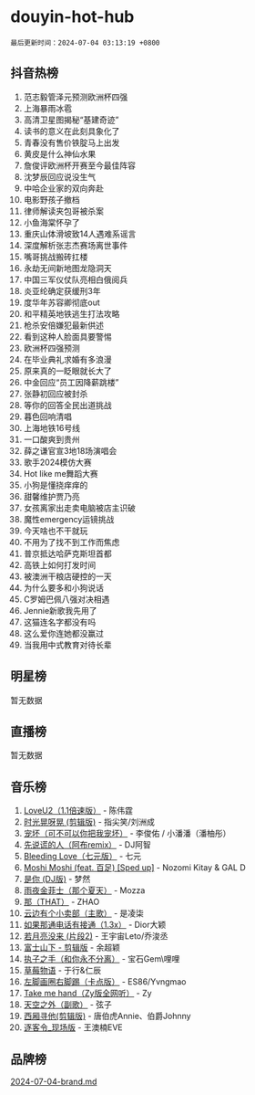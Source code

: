 # douyin-hot-hub

`最后更新时间：2024-07-04 03:13:19 +0800`

## 抖音热榜

1. 范志毅管泽元预测欧洲杯四强
1. 上海暴雨冰雹
1. 高清卫星图揭秘“基建奇迹”
1. 读书的意义在此刻具象化了
1. 青春没有售价铁腚马上出发
1. 黄皮是什么神仙水果
1. 詹俊评欧洲杯开赛至今最佳阵容
1. 沈梦辰回应说没生气
1. 中哈企业家的双向奔赴
1. 电影野孩子撤档
1. 律师解读夹包哥被杀案
1. 小鱼海棠怀孕了
1. 重庆山体滑坡致14人遇难系谣言
1. 深度解析张志杰赛场离世事件
1. 嘴哥挑战搬砖扛楼
1. 永劫无间新地图龙隐洞天
1. 中国三军仪仗队亮相白俄阅兵
1. 炎亚纶确定获缓刑3年
1. 度华年苏容卿彻底out
1. 和平精英地铁逃生打法攻略
1. 枪杀安倍嫌犯最新供述
1. 看到这种人脸面具要警惕
1. 欧洲杯四强预测
1. 在毕业典礼求婚有多浪漫
1. 原来真的一眨眼就长大了
1. 中金回应“员工因降薪跳楼”
1. 张静初回应被封杀
1. 等你的回答全民出道挑战
1. 暮色回响清唱
1. 上海地铁16号线
1. 一口酸爽到贵州
1. 薛之谦官宣3地18场演唱会
1. 歌手2024模仿大赛
1. Hot like me舞蹈大赛
1. 小狗是懂挠痒痒的
1. 甜馨维护贾乃亮
1. 女孩离家出走卖电脑被店主识破
1. 魔性emergency运镜挑战
1. 今天啥也不干就玩
1. 不用为了找不到工作而焦虑
1. 普京抵达哈萨克斯坦首都
1. 高铁上如何打发时间
1. 被澳洲干粮店硬控的一天
1. 为什么要多和小狗说话
1. C罗姆巴佩八强对决相遇
1. Jennie新歌我先用了
1. 这猫连名字都没有吗
1. 这么爱你连她都没赢过
1. 当我用中式教育对待长辈

## 明星榜

暂无数据

## 直播榜

暂无数据

## 音乐榜

1. [LoveU2（1.1倍速版）](https://sf5-hl-cdn-tos.douyinstatic.com/obj/tos-cn-ve-2774/oQMeDffLaEmgMwgCOEMAFCI6INzoFPgWdD0rsa) - 陈伟霆
1. [时光晃呀晃 (剪辑版)](https://sf5-hl-cdn-tos.douyinstatic.com/obj/tos-cn-ve-2774/o8ACeQem3gwI1x3GIYGAfKG0LJebKFRJDwRwyW) - 指尖笑/刘洲成
1. [宠坏（可不可以你把我宠坏）](https://sf5-hl-cdn-tos.douyinstatic.com/obj/tos-cn-ve-2774/ocWI8ft2gd0rAfXKzvKGeMQM6fVLTLfA8UJzwl) - 李俊佑 / 小潘潘（潘柚彤）
1. [先说谎的人（阿布remix）](https://sf3-cdn-tos.douyinstatic.com/obj/tos-cn-ve-2774/owQtOFmAzBgxBKDOYfeCTQTgE9cDORrOQqmCZy) - DJ阿智
1. [Bleeding Love（七元版）](https://sf5-hl-cdn-tos.douyinstatic.com/obj/tos-cn-ve-2774/oEgC9eZFHQ1MfSRnrfkzFp8AayDWqAQMABBgUs) - 七元
1. [Moshi Moshi (feat. 百足) [Sped up]](https://sf3-cdn-tos.douyinstatic.com/obj/tos-cn-ve-2774/ocCPFQcXJLeroaIdQLIGAoeeYM3OAUYGDguHXz) - Nozomi Kitay & GAL D
1. [是你 (DJ版)](https://sf3-cdn-tos.douyinstatic.com/obj/tos-cn-ve-2774/1ec766e572b34c42853ce6315d426850) - 梦然
1. [雨夜金菲士（那个夏天）](https://sf3-cdn-tos.douyinstatic.com/obj/tos-cn-ve-2774/osPmPLDWQBBE2Z6bftCgYwkFaF4pEYEneXaZQs) - Mozza
1. [那（THAT）](https://sf3-cdn-tos.douyinstatic.com/obj/tos-cn-ve-2774/oIIWGeBZCnlGx9tl0gFlCfwlQbj7QWAD8HYAGg) - ZHAO
1. [云边有个小卖部（主歌）](https://sf3-cdn-tos.douyinstatic.com/obj/tos-cn-ve-2774/okvgzOZylLA4WYUHkAhpy5DrCiqAmBjiMIkJp) - 是凌柒
1. [如果那通电话有接通（1.3x）](https://sf5-hl-cdn-tos.douyinstatic.com/obj/tos-cn-ve-2774/ocJeJKhUhAJG8EYZiEFfGFAPkD3beMQ5mwDv1e) - Dior大颖
1. [若月亮没来 (片段2)](https://sf5-hl-cdn-tos.douyinstatic.com/obj/tos-cn-ve-2774/ocQavLLjkCOeDxGyYeIMGgNAIwJ0QXE1Ve3Fzv) - 王宇宙Leto/乔浚丞
1. [富士山下 - 剪辑版](https://sf5-hl-cdn-tos.douyinstatic.com/obj/tos-cn-ve-2774/o4QGmeUZhQXvtC5BDkogeQni8WbdCBUJEYI12v) - 余超颖
1. [执子之手（和你永不分离）](https://sf5-hl-cdn-tos.douyinstatic.com/obj/tos-cn-ve-2774/oU4mUWISThYfqtA61VOl8PAQGeK2LGGQfFCZfY) - 宝石Gem\哩哩
1. [草莓物语](https://sf5-hl-cdn-tos.douyinstatic.com/obj/tos-cn-ve-2774/okynhJ7jEAIIZBfsLgYMEI8QC3WbQNN66RKzhT) - 于行&仁辰
1. [左脚画圈右脚踢（卡点版）](https://sf3-cdn-tos.douyinstatic.com/obj/tos-cn-ve-2774/oAoAIr8BJv8B7W4CEBMsaSfDWrAiF4izwIDMJg) - ES86/Yvngmao
1. [Take me hand（Zy版全网听）](https://sf5-hl-cdn-tos.douyinstatic.com/obj/tos-cn-ve-2774/owyUoUuVpA1I7BiszAYMSqbGseWQw8P7Ea2BiR) - Zy
1. [天空之外（副歌）](https://sf5-hl-cdn-tos.douyinstatic.com/obj/tos-cn-ve-2774/oAYn0BTp8jS8iSyZSHMUWAikyvAWI1c7aiJTr) - 弦子
1. [西厢寻他(剪辑版)](https://sf5-hl-cdn-tos.douyinstatic.com/obj/tos-cn-ve-2774/oUsAVfAQKlRNxEv5qxvIB8o5qmIWUcXbzJKJhw) - 唐伯虎Annie、伯爵Johnny
1. [逐客令_现场版](https://sf5-hl-cdn-tos.douyinstatic.com/obj/tos-cn-ve-2774/okjvqFftEMAIgLPvI8f4MT5CZVyxmDQdBOwjBv) - 王澳楠EVE

## 品牌榜

[2024-07-04-brand.md](2024-07-04-brand.md)
